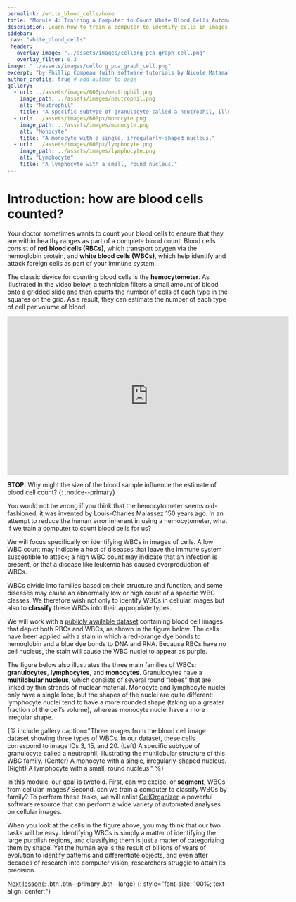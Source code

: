 ```yaml
---
permalink: /white_blood_cells/home
title: "Module 4: Training a Computer to Count White Blood Cells Automatically"
description: Learn how to train a computer to identify cells in images and classify these images into categories.
sidebar:
 nav: "white_blood_cells"
 header:
   overlay_image: "../assets/images/cellorg_pca_graph_cell.png"
   overlay_filter: 0.3
image: "../assets/images/cellorg_pca_graph_cell.png"
excerpt: "by Phillip Compeau (with software tutorials by Nicole Matamala)"
author_profile: true # add author to page
gallery:
  - url: ../assets/images/600px/neutrophil.png
    image_path: ../assets/images/neutrophil.png
    alt: "Neutrophil"
    title: "A specific subtype of granulocyte called a neutrophil, illustrating the multilobular structure of this WBC family."
  - url: ../assets/images/600px/monocyte.png
    image_path: ../assets/images/monocyte.png
    alt: "Monocyte"
    title: "A monocyte with a single, irregularly-shaped nucleus."
  - url: ../assets/images/600px/lymphocyte.png
    image_path: ../assets/images/lymphocyte.png
    alt: "Lymphocyte"
    title: "A lymphocyte with a small, round nucleus."
---
```


# Introduction: how are blood cells counted?

Your doctor sometimes wants to count your blood cells to ensure that they are within healthy ranges as part of a complete blood count. Blood cells consist of **red blood cells (RBCs)**, which transport oxygen via the hemoglobin protein, and **white blood cells (WBCs)**, which help identify and attack foreign cells as part of your immune system.

The classic device for counting blood cells is the **hemocytometer**. As illustrated in the video below, a technician filters a small amount of blood onto a gridded slide and then counts the number of cells of each type in the squares on the grid. As a result, they can estimate the number of each type of cell per volume of blood.

<iframe width="640" height="360" src="https://www.youtube-nocookie.com/embed/pP0xERLUhyc#t=1m24s" frameborder="0" allowfullscreen></iframe>

**STOP:** Why might the size of the blood sample influence the estimate of blood cell count?
{: .notice--primary}

You would not be wrong if you think that the hemocytometer seems old-fashioned; it was invented by Louis-Charles Malassez 150 years ago. In an attempt to reduce the human error inherent in using a hemocytometer, what if we train a computer to count blood cells for us?

We will focus specifically on identifying WBCs in images of cells. A low WBC count may indicate a host of diseases that leave the immune system susceptible to attack; a high WBC count may indicate that an infection is present, or that a disease like leukemia has caused overproduction of WBCs.

WBCs divide into families based on their structure and function, and some diseases may cause an abnormally low or high count of a specific WBC classes. We therefore wish not only to identify WBCs in cellular images but also to **classify** these WBCs into their appropriate types.

We will work with a <a href="https://github.com/Shenggan/BCCD_Dataset" target="_blank">publicly available dataset</a> containing blood cell images that depict both RBCs and WBCs, as shown in the figure below. The cells have been applied with a stain in which a red-orange dye bonds to hemoglobin and a blue dye bonds to DNA and RNA. Because RBCs have no cell nucleus, the stain will cause the WBC nuclei to appear as purple.

The figure below also illustrates the three main families of WBCs: **granulocytes**, **lymphocytes**, and **monocytes**.  Granulocytes have a **multilobular nucleus**, which consists of several round “lobes” that are linked by thin strands of nuclear material. Monocyte and lymphocyte nuclei only have a single lobe, but the shapes of the nuclei are quite different: lymphocyte nuclei tend to have a more rounded shape (taking up a greater fraction of the cell’s volume), whereas monocyte nuclei have a more irregular shape.

{% include gallery caption="Three images from the blood cell image dataset showing three types of WBCs. In our dataset, these cells correspond to image IDs 3, 15, and 20. (Left) A specific subtype of granulocyte called a neutrophil, illustrating the multilobular structure of this WBC family. (Center) A monocyte with a single, irregularly-shaped nucleus. (Right) A lymphocyte with a small, round nucleus." %}

In this module, our goal is twofold. First, can we excise, or **segment**, WBCs from cellular images? Second, can we train a computer to classify WBCs by family? To perform these tasks, we will enlist <a href="http://www.cellorganizer.org" target="_blank">CellOrganizer</a>, a powerful software resource that can perform a wide variety of automated analyses on cellular images.

When you look at the cells in the figure above, you may think that our two tasks will be easy. Identifying WBCs is simply a matter of identifying the large purplish regions, and classifying them is just a matter of categorizing them by shape. Yet the human eye is the result of billions of years of evolution to identify patterns and differentiate objects, and even after decades of research into computer vision, researchers struggle to attain its precision.

[Next lesson](segmentation){: .btn .btn--primary .btn--large}
{: style="font-size: 100%; text-align: center;"}
